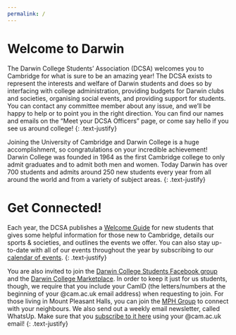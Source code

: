 ```yaml
---
permalink: /
---
```


# Welcome to Darwin

The Darwin College Students’ Association (DCSA) welcomes you to Cambridge for what is sure to be an amazing year! The DCSA exists to represent the interests and welfare of Darwin students and does so by interfacing with college administration, providing budgets for Darwin clubs and societies, organising social events, and providing support for students. You can contact any committee member about any issue, and we’ll be happy to help or to point you in the right direction. You can find our names and emails on the “Meet your DCSA Officers” page, or come say hello if you see us around college!
{: .text-justify}

Joining the University of Cambridge and Darwin College is a huge accomplishment, so congratulations on your incredible achievement! Darwin College was founded in 1964 as the first Cambridge college to only admit graduates and to admit both men and women. Today Darwin has over 700 students and admits around 250 new students every year from all around the world and from a variety of subject areas.
{: .text-justify}

# Get Connected!

Each year, the DCSA publishes a [Welcome Guide](https://drive.google.com/drive/folders/1YWlWgd3Vif-PWFDuuanZD-YBLBO4CPuL?usp=sharing) for new students that gives some helpful information for those new to Cambridge, details our sports & societies, and outlines the events we offer. You can also stay up-to-date with all of our events throughout the year by subscribing to our <a href="{{site.baseurl | absolute_url}}/events">calendar of events</a>.
{: .text-justify}

You are also invited to join the [Darwin College Students Facebook group](https://www.facebook.com/groups/620314237989802/) and the [Darwin College Marketplace](https://www.facebook.com/groups/1034884709909649/). In order to keep it just for us students, though, we require that you include your CamID (the letters/numbers at the beginning of your @cam.ac.uk email address) when requesting to join. For those living in Mount Pleasant Halls, you can join the [MPH Group](https://www.facebook.com/groups/MPHDarwinians/) to connect with your neighbours.
We also send out a weekly email newsletter, called WhatsUp. Make sure that you [subscribe to it here](http://mail.dar.cam.ac.uk/cgi-bin/mailman/listinfo/whatsup) using your @cam.ac.uk email!
{: .text-justify}
